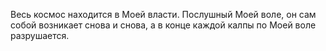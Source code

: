 Весь космос находится в Моей власти. Послушный Моей воле, он сам собой возникает снова и снова, а в конце каждой калпы по Моей воле разрушается.